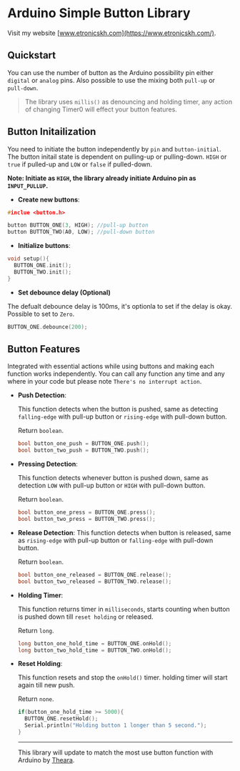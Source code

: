 # Arduino Simple Button Library
Visit my website [www.etronicskh.com](https://www.etronicskh.com/).
## Quickstart
You can use the number of button as the Arduino possibility pin either `digital` or `analog` pins. Also possible to use the mixing both `pull-up` or `pull-down`.
>The library uses `millis()` as denouncing and holding timer, any action of changing Timer0 will effect your button features.
## Button Initailization
You need to initiate the button independently by `pin` and `button-initial`. The button initail state is dependent on pulling-up or pulling-down. `HIGH` or `true` if pulled-up and `LOW` or `false` if pulled-down.

**Note: Initiate as `HIGH`, the library already initiate Arduino pin as `INPUT_PULLUP`.**

- **Create new buttons**:
```c++
#inclue <button.h>

button BUTTON_ONE(3, HIGH); //pull-up button
button BUTTON_TWO(A0, LOW); //pull-down button
```

- **Initialize buttons**:
```c++
void setup(){
  BUTTON_ONE.init();
  BUTTON_TWO.init();
}
```

- **Set debounce delay (Optional)**

The defualt debounce delay is 100ms, it's optionla to set if the delay is okay. Possible to set to `Zero`.
```c++
BUTTON_ONE.debounce(200);
```

## Button Features
Integrated with essential actions while using buttons and making each function works independently. You can call any function any time and any where in your code but please note `There's no interrupt action`.
- **Push Detection**:

  This function detects when the button is pushed, same as detecting `falling-edge` with pull-up button or `rising-edge` with pull-down button.

  Return `boolean`.
  ```c++
  bool button_one_push = BUTTON_ONE.push();
  bool button_two_push = BUTTON_TWO.push();
  ```
- **Pressing Detection**:

  This function detects whenever button is pushed down, same as detection `LOW` with pull-up button or `HIGH` with pull-down button.
  
  Return `boolean`.
  ```c++
  bool button_one_press = BUTTON_ONE.press();
  bool button_two_press = BUTTON_TWO.press();
  ```
- **Release Detection**:
  This function detects when button is released, same as `rising-edge` with pull-up button or `falling-edge` with pull-down button.
  
  Return `boolean`.
  ```c++
  bool button_one_released = BUTTON_ONE.release();
  bool button_two_released = BUTTON_TWO.release();
  ```
- **Holding Timer**:
  
  This function returns timer in `milliseconds`, starts counting when button is pushed down till `reset holding` or released.
  
  Return `long`.
  ```c++
  long button_one_hold_time = BUTTON_ONE.onHold();
  long button_two_hold_time = BUTTON_TWO.onHold();
  ```
- **Reset Holding**:

  This function resets and stop the `onHold()` timer. holding timer will start again till new push.
  
  Return `none`.
  ```c++
  if(button_one_hold_time >= 5000){
    BUTTON_ONE.resetHold();
    Serial.println("Holding button 1 longer than 5 second.");
  }
  ```
  
  -------------------------------------------------------------------------------------------------------------------
  
  This library will update to match the most use button function with Arduino by [Theara](https://github.com/Ktheara).
